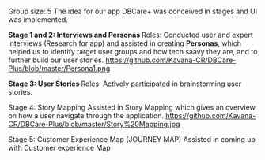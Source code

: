 <title> DBCare-Plus (Software Architecture Development) </title> <br>
Group size: 5
The idea for our app DBCare+ was conceived in stages and UI was implemented.

<b> Stage 1 and 2: Interviews and Personas </b>
Roles: Conducted user and expert interviews (Research for app) and assisted in creating <b>Personas</b>, which helped us to identify target user groups and how tech saavy they are, and to further build our user stories. 
https://github.com/Kavana-CR/DBCare-Plus/blob/master/Persona1.png

<b> Stage 3: User Stories </b>
Roles: Actively participated in brainstorming user stories.  

Stage 4: Story Mapping
Assisted in Story Mapping which gives an overview on how a user navigate through the application.
https://github.com/Kavana-CR/DBCare-Plus/blob/master/Story%20Mapping.jpg

Stage 5: Customer Experience Map (JOURNEY MAP)
Assisted in coming up with Customer experience Map 
